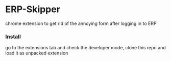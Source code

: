 # ERP-Skipper
chrome extension to get rid of the annoying form after logging in to ERP

### Install

go to the extensions tab and check the developer mode, clone this repo and load it as unpacked extension
